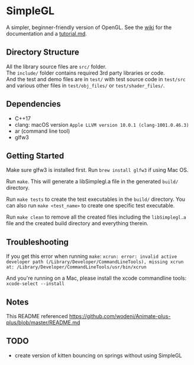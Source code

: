 # SimpleGL

A simpler, beginner-friendly version of OpenGL. See the [wiki](https://github.com/Lahav174/SimpleGL/wiki) for the documentation and a [tutorial.md](tutorial.md).


## Directory Structure

All the library source files are `src/` folder.  
The `include/` folder contains required 3rd party libraries or code.  
And the test and demo files are in `test/` with test source code in 
`test/src` and various other files in `test/obj_files/` or `test/shader_files/`.

## Dependencies

- C++17
- clang: macOS version `Apple LLVM version 10.0.1 (clang-1001.0.46.3)`
- ar (command line tool)
- glfw3

## Getting Started

Make sure glfw3 is installed first. Run `brew install glfw3` if using Mac OS.

Run `make`. This will generate a libSimplegl.a file in the generated `build/` directory.

Run `make tests` to create the test executables in the `build/` directory. You can also run `make <test_name>` to create one specific test executable.

Run `make clean` to remove all the created files including the `libSimplegl.a` file and the created build directory and everything therein.


## Troubleshooting

If you get this error when running `make`: `xcrun: error: invalid active developer path (/Library/Developer/CommandLineTools), missing xcrun at: /Library/Developer/CommandLineTools/usr/bin/xcrun`

And you're running on a Mac, please install the xcode commandline tools: `xcode-select --install`

## Notes

This README referenced https://github.com/wodeni/Animate-plus-plus/blob/master/README.md

## TODO

- create version of kitten bouncing on springs without using SimpleGL
